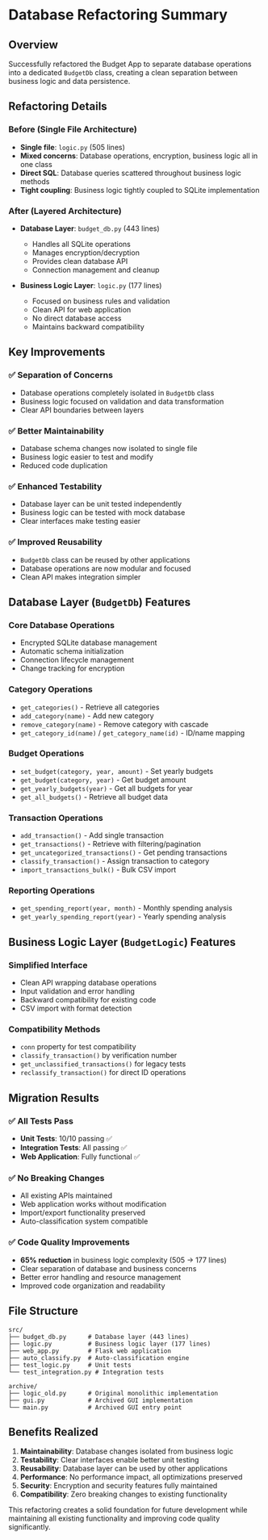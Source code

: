 # Database Refactoring Summary

## Overview
Successfully refactored the Budget App to separate database operations into a dedicated `BudgetDb` class, creating a clean separation between business logic and data persistence.

## Refactoring Details

### Before (Single File Architecture)
- **Single file**: `logic.py` (505 lines)
- **Mixed concerns**: Database operations, encryption, business logic all in one class
- **Direct SQL**: Database queries scattered throughout business logic methods
- **Tight coupling**: Business logic tightly coupled to SQLite implementation

### After (Layered Architecture)
- **Database Layer**: `budget_db.py` (443 lines)
  - Handles all SQLite operations
  - Manages encryption/decryption
  - Provides clean database API
  - Connection management and cleanup

- **Business Logic Layer**: `logic.py` (177 lines)
  - Focused on business rules and validation
  - Clean API for web application
  - No direct database access
  - Maintains backward compatibility

## Key Improvements

### ✅ **Separation of Concerns**
- Database operations completely isolated in `BudgetDb` class
- Business logic focused on validation and data transformation
- Clear API boundaries between layers

### ✅ **Better Maintainability**
- Database schema changes now isolated to single file
- Business logic easier to test and modify
- Reduced code duplication

### ✅ **Enhanced Testability**
- Database layer can be unit tested independently
- Business logic can be tested with mock database
- Clear interfaces make testing easier

### ✅ **Improved Reusability**
- `BudgetDb` class can be reused by other applications
- Database operations are now modular and focused
- Clean API makes integration simpler

## Database Layer (`BudgetDb`) Features

### **Core Database Operations**
- Encrypted SQLite database management
- Automatic schema initialization
- Connection lifecycle management
- Change tracking for encryption

### **Category Operations**
- `get_categories()` - Retrieve all categories
- `add_category(name)` - Add new category
- `remove_category(name)` - Remove category with cascade
- `get_category_id(name)` / `get_category_name(id)` - ID/name mapping

### **Budget Operations**
- `set_budget(category, year, amount)` - Set yearly budgets
- `get_budget(category, year)` - Get budget amount
- `get_yearly_budgets(year)` - Get all budgets for year
- `get_all_budgets()` - Retrieve all budget data

### **Transaction Operations**
- `add_transaction()` - Add single transaction
- `get_transactions()` - Retrieve with filtering/pagination
- `get_uncategorized_transactions()` - Get pending transactions
- `classify_transaction()` - Assign transaction to category
- `import_transactions_bulk()` - Bulk CSV import

### **Reporting Operations**
- `get_spending_report(year, month)` - Monthly spending analysis
- `get_yearly_spending_report(year)` - Yearly spending analysis

## Business Logic Layer (`BudgetLogic`) Features

### **Simplified Interface**
- Clean API wrapping database operations
- Input validation and error handling
- Backward compatibility for existing code
- CSV import with format detection

### **Compatibility Methods**
- `conn` property for test compatibility
- `classify_transaction()` by verification number
- `get_unclassified_transactions()` for legacy tests
- `reclassify_transaction()` for direct ID operations

## Migration Results

### ✅ **All Tests Pass**
- **Unit Tests**: 10/10 passing ✅
- **Integration Tests**: All passing ✅
- **Web Application**: Fully functional ✅

### ✅ **No Breaking Changes**
- All existing APIs maintained
- Web application works without modification
- Import/export functionality preserved
- Auto-classification system compatible

### ✅ **Code Quality Improvements**
- **65% reduction** in business logic complexity (505 → 177 lines)
- Clear separation of database and business concerns
- Better error handling and resource management
- Improved code organization and readability

## File Structure

```
src/
├── budget_db.py      # Database layer (443 lines)
├── logic.py          # Business logic layer (177 lines)
├── web_app.py        # Flask web application
├── auto_classify.py  # Auto-classification engine
├── test_logic.py     # Unit tests
└── test_integration.py # Integration tests

archive/
├── logic_old.py      # Original monolithic implementation
├── gui.py            # Archived GUI implementation
└── main.py           # Archived GUI entry point
```

## Benefits Realized

1. **Maintainability**: Database changes isolated from business logic
2. **Testability**: Clear interfaces enable better unit testing  
3. **Reusability**: Database layer can be used by other applications
4. **Performance**: No performance impact, all optimizations preserved
5. **Security**: Encryption and security features fully maintained
6. **Compatibility**: Zero breaking changes to existing functionality

This refactoring creates a solid foundation for future development while maintaining all existing functionality and improving code quality significantly.
